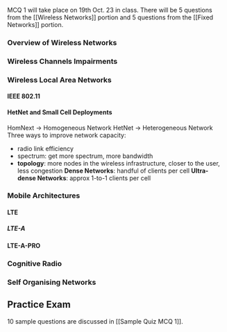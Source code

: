 MCQ 1 will take place on 19th Oct. 23 in class. There will be 5 questions from the [[Wireless Networks]] portion and 5 questions from the [[Fixed Networks]] portion.
### Overview of Wireless Networks


### Wireless Channels Impairments 
### Wireless Local Area Networks
#### IEEE 802.11
#### HetNet and Small Cell Deployments
HomNext -> Homogeneous Network
HetNet -> Heterogeneous Network
Three ways to improve network capacity:
- radio link efficiency
- spectrum: get more spectrum, more bandwidth
- **topology**: more nodes in the wireless infrastructure, closer to the user, less congestion
**Dense Networks**: handful of clients per cell
**Ultra-dense Networks**: approx 1-to-1 clients per cell


### Mobile Architectures
#### LTE
##### LTE-A
#### LTE-A-PRO


### Cognitive Radio

### Self Organising Networks

## Practice Exam
10 sample questions are discussed in [[Sample Quiz MCQ 1]].